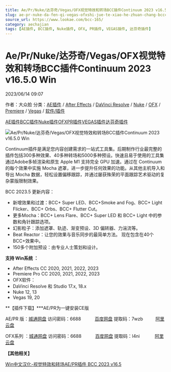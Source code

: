 ```yaml
---
title: Ae/Pr/Nuke/达芬奇/Vegas/OFX视觉特效和转场BCC插件Continuum 2023 v16.5.0 Win
slug: ae-pr-nuke-da-fen-qi-vegas-ofxshi-jue-te-xiao-he-zhuan-chang-bcccha-jian-continuum-2023-v16-5-0-win
source_url: https://www.lookae.com/bcc-165/
category: aechajian
tags: [AE插件, BCC插件, Nuke插件, OFX, PR插件, VEGAS插件, 达芬奇插件]
---
```

# Ae/Pr/Nuke/达芬奇/Vegas/OFX视觉特效和转场BCC插件Continuum 2023 v16.5.0 Win

2023/06/14 09:07

作者：大众脸
分类：[AE插件](https://www.lookae.com/after-effects/aechajian/) / [After Effects](https://www.lookae.com/after-effects/) / [DaVinci Resolve](https://www.lookae.com/qitarjcj/resolvezy/) / [Nuke](https://www.lookae.com/qitarjcj/nukezy/) / [OFX](https://www.lookae.com/qitarjcj/ofxzy/) / [Premiere](https://www.lookae.com/qitarjcj/premierezy/) / [Vegas](https://www.lookae.com/qitarjcj/vegaszy/) / [软件/插件](https://www.lookae.com/qitarjcj/)

[AE插件](https://www.lookae.com/tag/ae%e6%8f%92%e4%bb%b6/)[BCC插件](https://www.lookae.com/tag/bcc%e6%8f%92%e4%bb%b6/)[Nuke插件](https://www.lookae.com/tag/nuke%e6%8f%92%e4%bb%b6/)[OFX](https://www.lookae.com/tag/ofx/)[PR插件](https://www.lookae.com/tag/pr%e6%8f%92%e4%bb%b6/)[VEGAS插件](https://www.lookae.com/tag/vegas%e6%8f%92%e4%bb%b6/)[达芬奇插件](https://www.lookae.com/tag/%e8%be%be%e8%8a%ac%e5%a5%87%e6%8f%92%e4%bb%b6/)

![Ae/Pr/Nuke/达芬奇/Vegas/OFX视觉特效和转场BCC插件Continuum 2023 v16.5.0 Win](https://www.lookae.com/wp-content/uploads/2023/06/BCC-16.5.jpg "Ae/Pr/Nuke/达芬奇/Vegas/OFX视觉特效和转场BCC插件Continuum 2023 v16.5.0 Win-LookAE.com")

Continuum插件是满足您内容创建需求的一站式工具集。后期制作行业最完整的插件包括300多种效果、40多种转场和5000多种预设。快速且易于使用的工具集通过Adob​​e多帧渲染和原生 Apple M1 支持完全 GPU 加速。通过在 Continuum 的每个效果中实施 Mocha 遮罩，进一步提升任何效果的功能。从其他主机导入和导出 Mocha 数据，轻松设置偏移跟踪，并通过屡获殊荣的平面跟踪艺术驱动的复杂蒙版限制效果。

BCC 2023.5 更新内容：

* 新增效果和过渡：BCC+ Super LED、BCC+Smoke and Fog、BCC+ Light Flicker、BCC+ Orbs、BCC+ Flutter Cut。
* 更多Mocha：BCC+ Lens Flare、BCC+ Super LED 和 BCC+ Light 中的参数和角针跟踪选项。
* 幻影粒子：添加遮罩、轨迹、渐变预设、3D 偏转器、力湍流等。
* Beat Reactor：让您的效果与音乐同步的最简单方法。 现在包含在40个BCC+效果中。
* 150多个附加预设：由专业人士策划和设计。

**支持 Win系统 ：**

* After Effects CC 2020, 2021, 2022, 2023
* Premiere Pro CC 2020, 2021, 2022, 2023
* OFX软件：
* DaVinci Resolve 和 Studio 17.x, 18.x
* Nuke 12, 13
* Vegas 19, 20

**【插件下载】\***AE/PR为一键安装CE版

AE/PR 版：[城通网盘](https://url70.ctfile.com/f/2827370-878967039-ff7a0b?p=4431) 访问密码：6688           [百度网盘](https://pan.baidu.com/s/13HNuf5dvscdMNO2dZ3Ea6g?pwd=7wzb) 提取码：7wzb          [阿里云盘](https://www.aliyundrive.com/s/vsipDoseAfb)

OFX系列 ：[城通网盘](https://url70.ctfile.com/f/2827370-869790774-a7f79f?p=4431) 访问密码：6688           [百度网盘](https://pan.baidu.com/s/156Dl4GFTNGK5v102szk1Mg?pwd=l4ni) 提取码：l4ni            [阿里云盘](https://www.aliyundrive.com/s/88kALZtwyRA)

**【其他相关】**

[Win中文汉化-视觉特效和转场AE/PR插件 BCC 2023 v16.5](https://www.lookae.com/bcc-2021-ch/)
